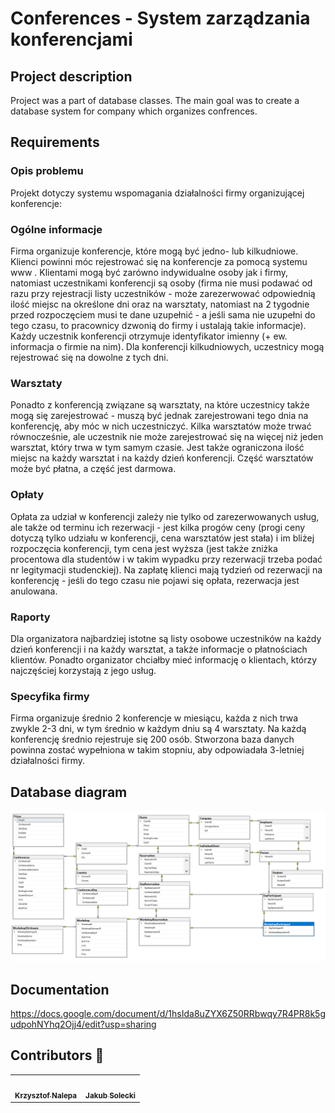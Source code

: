 # Conferences - System zarządzania konferencjami

## Project description
Project was a part of database classes. The main goal was to create a database system for company which organizes confrences.

## Requirements

### Opis problemu
Projekt dotyczy systemu wspomagania działalności firmy organizującej konferencje:

### Ogólne informacje
  Firma organizuje konferencje, które mogą być jedno- lub kilkudniowe. Klienci
powinni móc rejestrować się na konferencje za pomocą systemu www . Klientami mogą być
zarówno indywidualne osoby jak i firmy, natomiast uczestnikami konferencji są osoby (firma
nie musi podawać od razu przy rejestracji listy uczestników - może zarezerwować
odpowiednią ilość miejsc na określone dni oraz na warsztaty, natomiast na 2 tygodnie przed
rozpoczęciem musi te dane uzupełnić - a jeśli sama nie uzupełni do tego czasu, to pracownicy
dzwonią do firmy i ustalają takie informacje). Każdy uczestnik konferencji otrzymuje
identyfikator imienny (+ ew. informacja o firmie na nim). Dla konferencji kilkudniowych,
uczestnicy mogą rejestrować się na dowolne z tych dni.

### Warsztaty
  Ponadto z konferencją związane są warsztaty, na które uczestnicy także mogą się
zarejestrować - muszą być jednak zarejestrowani tego dnia na konferencję, aby móc w nich
uczestniczyć. Kilka warsztatów może trwać równocześnie, ale uczestnik nie może
zarejestrować się na więcej niż jeden warsztat, który trwa w tym samym czasie. Jest także
ograniczona ilość miejsc na każdy warsztat i na każdy dzień konferencji. Część warsztatów
może być płatna, a część jest darmowa.

### Opłaty
  Opłata za udział w konferencji zależy nie tylko od zarezerwowanych usług, ale także
od terminu ich rezerwacji - jest kilka progów ceny (progi ceny dotyczą tylko udziału w
konferencji, cena warsztatów jest stała) i im bliżej rozpoczęcia konferencji, tym cena jest
wyższa (jest także zniżka procentowa dla studentów i w takim wypadku przy rezerwacji
trzeba podać nr legitymacji studenckiej). Na zapłatę klienci mają tydzień od rezerwacji na
konferencję - jeśli do tego czasu nie pojawi się opłata, rezerwacja jest anulowana.

### Raporty
  Dla organizatora najbardziej istotne są listy osobowe uczestników na każdy dzień
konferencji i na każdy warsztat, a także informacje o płatnościach klientów. Ponadto
organizator chciałby mieć informację o klientach, którzy najczęściej korzystają z jego usług.

### Specyfika firmy
  Firma organizuje średnio 2 konferencje w miesiącu, każda z nich trwa zwykle 2-3 dni,
w tym średnio w każdym dniu są 4 warsztaty. Na każdą konferencję średnio rejestruje się
200 osób. Stworzona baza danych powinna zostać wypełniona w takim stopniu, aby
odpowiadała 3-letniej działalności firmy.

## Database diagram
![diagram](https://github.com/kraleppa/conferences/blob/master/schemat%20bazy.PNG)

## Documentation
https://docs.google.com/document/d/1hsIda8uZYX6Z50RRbwqy7R4PR8k5gudpohNYhq2Ojj4/edit?usp=sharing

## Contributors :mushroom:
<table>
  <tr>
    <td align="center"><a href="https://github.com/kraleppa"><img src="https://avatars1.githubusercontent.com/u/56135216?s=460&u=359e017d16c70a31d3bdb086172308cc6f045acf&v=4" width="100px;" alt=""/><br /><sub><b>Krzysztof Nalepa</b></sub></a><br /></td>
    <td align="center"><a href="https://github.com/jakubsolecki"><img src="https://avatars3.githubusercontent.com/u/57220835?s=400&v=4" width="100px;" alt=""/><br /><sub><b>Jakub Solecki</b></sub></a><br />
    </td>
  </tr>
</table>

